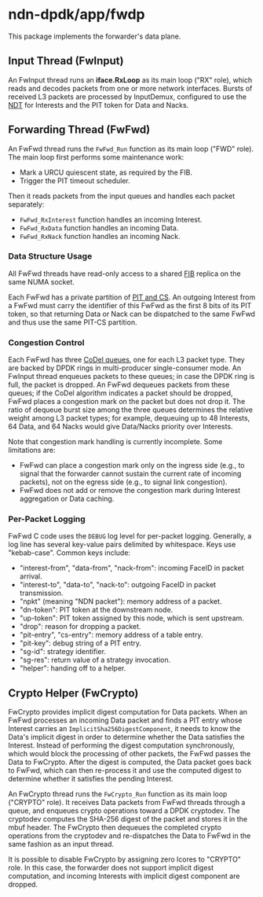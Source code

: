 # ndn-dpdk/app/fwdp

This package implements the forwarder's data plane.

## Input Thread (FwInput)

An FwInput thread runs an **iface.RxLoop** as its main loop ("RX" role), which reads and decodes packets from one or more network interfaces.
Bursts of received L3 packets are processed by InputDemux, configured to use the [NDT](../../container/ndt) for Interests and the PIT token for Data and Nacks.

## Forwarding Thread (FwFwd)

An FwFwd thread runs the `FwFwd_Run` function as its main loop ("FWD" role).
The main loop first performs some maintenance work:

* Mark a URCU quiescent state, as required by the FIB.
* Trigger the PIT timeout scheduler.

Then it reads packets from the input queues and handles each packet separately:

* `FwFwd_RxInterest` function handles an incoming Interest.
* `FwFwd_RxData` function handles an incoming Data.
* `FwFwd_RxNack` function handles an incoming Nack.

### Data Structure Usage

All FwFwd threads have read-only access to a shared [FIB](../../container/fib) replica on the same NUMA socket.

Each FwFwd has a private partition of [PIT and CS](../../container/pcct).
An outgoing Interest from a FwFwd must carry the identifier of this FwFwd as the first 8 bits of its PIT token, so that returning Data or Nack can be dispatched to the same FwFwd and thus use the same PIT-CS partition.

### Congestion Control

Each FwFwd has three [CoDel queues](../../iface), one for each L3 packet type.
They are backed by DPDK rings in multi-producer single-consumer mode.
An FwInput thread enqueues packets to these queues; in case the DPDK ring is full, the packet is dropped.
An FwFwd dequeues packets from these queues; if the CoDel algorithm indicates a packet should be dropped, FwFwd places a congestion mark on the packet but does not drop it.
The ratio of dequeue burst size among the three queues determines the relative weight among L3 packet types; for example, dequeuing up to 48 Interests, 64 Data, and 64 Nacks would give Data/Nacks priority over Interests.

Note that congestion mark handling is currently incomplete.
Some limitations are:

* FwFwd can place a congestion mark only on the ingress side (e.g., to signal that the forwarder cannot sustain the current rate of incoming packets), not on the egress side (e.g., to signal link congestion).
* FwFwd does not add or remove the congestion mark during Interest aggregation or Data caching.

### Per-Packet Logging

FwFwd C code uses the `DEBUG` log level for per-packet logging.
Generally, a log line has several key-value pairs delimited by whitespace.
Keys use "kebab-case".
Common keys include:

* "interest-from", "data-from", "nack-from": incoming FaceID in packet arrival.
* "interest-to", "data-to", "nack-to": outgoing FaceID in packet transmission.
* "npkt" (meaning "NDN packet"): memory address of a packet.
* "dn-token": PIT token at the downstream node.
* "up-token": PIT token assigned by this node, which is sent upstream.
* "drop": reason for dropping a packet.
* "pit-entry", "cs-entry": memory address of a table entry.
* "pit-key": debug string of a PIT entry.
* "sg-id": strategy identifier.
* "sg-res": return value of a strategy invocation.
* "helper": handing off to a helper.

## Crypto Helper (FwCrypto)

FwCrypto provides implicit digest computation for Data packets.
When an FwFwd processes an incoming Data packet and finds a PIT entry whose Interest carries an `ImplicitSha256DigestComponent`, it needs to know the Data's implicit digest in order to determine whether the Data satisfies the Interest.
Instead of performing the digest computation synchronously, which would block the processing of other packets, the FwFwd passes the Data to FwCrypto.
After the digest is computed, the Data packet goes back to FwFwd, which can then re-process it and use the computed digest to determine whether it satisfies the pending Interest.

An FwCrypto thread runs the `FwCrypto_Run` function as its main loop ("CRYPTO" role).
It receives Data packets from FwFwd threads through a queue, and enqueues crypto operations toward a DPDK cryptodev.
The cryptodev computes the SHA-256 digest of the packet and stores it in the mbuf header.
The FwCrypto then dequeues the completed crypto operations from the cryptodev and re-dispatches the Data to FwFwd in the same fashion as an input thread.

It is possible to disable FwCrypto by assigning zero lcores to "CRYPTO" role.
In this case, the forwarder does not support implicit digest computation, and incoming Interests with implicit digest component are dropped.
